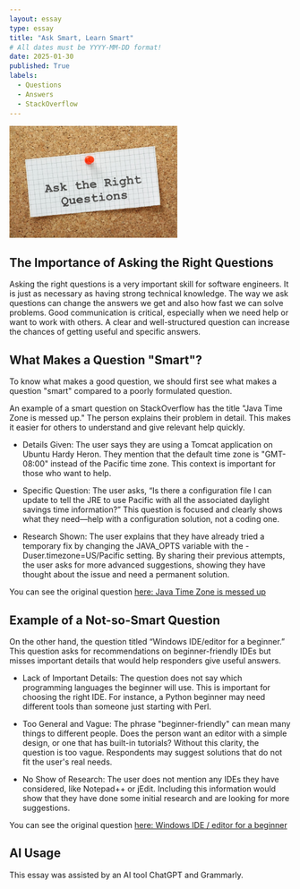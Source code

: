 ```yaml
---
layout: essay
type: essay
title: "Ask Smart, Learn Smart"
# All dates must be YYYY-MM-DD format!
date: 2025-01-30
published: True
labels:
  - Questions
  - Answers
  - StackOverflow
---
```


<img width="300px" class="rounded float-start pe-4" src="../img/smart-question.jpg">

## The Importance of Asking the Right Questions

Asking the right questions is a very important skill for software engineers. It is just as necessary as having strong technical knowledge. The way we ask questions can change the answers we get and also how fast we can solve problems. Good communication is critical, especially when we need help or want to work with others. A clear and well-structured question can increase the chances of getting useful and specific answers.

## What Makes a Question "Smart"?

To know what makes a good question, we should first see what makes a question "smart" compared to a poorly formulated question.

An example of a smart question on StackOverflow has the title "Java Time Zone is messed up." The person explains their problem in detail. This makes it easier for others to understand and give relevant help quickly.

* Details Given:
The user says they are using a Tomcat application on Ubuntu Hardy Heron. They mention that the default time zone is "GMT-08:00" instead of the Pacific time zone. This context is important for those who want to help.

* Specific Question:
The user asks, “Is there a configuration file I can update to tell the JRE to use Pacific with all the associated daylight savings time information?” This question is focused and clearly shows what they need—help with a configuration solution, not a coding one.

* Research Shown:
The user explains that they have already tried a temporary fix by changing the JAVA_OPTS variable with the -Duser.timezone=US/Pacific setting. By sharing their previous attempts, the user asks for more advanced suggestions, showing they have thought about the issue and need a permanent solution.

You can see the original question [here: Java Time Zone is messed up](https://stackoverflow.com/questions/6392/java-time-zone-is-messed-up)

## Example of a Not-so-Smart Question

On the other hand, the question titled “Windows IDE/editor for a beginner.” This question asks for recommendations on beginner-friendly IDEs but misses important details that would help responders give useful answers.

* Lack of Important Details:
The question does not say which programming languages the beginner will use. This is important for choosing the right IDE. For instance, a Python beginner may need different tools than someone just starting with Perl.

* Too General and Vague:
The phrase "beginner-friendly" can mean many things to different people. Does the person want an editor with a simple design, or one that has built-in tutorials? Without this clarity, the question is too vague. Respondents may suggest solutions that do not fit the user's real needs.

* No Show of Research:
The user does not mention any IDEs they have considered, like Notepad++ or jEdit. Including this information would show that they have done some initial research and are looking for more suggestions.

You can see the original question [here: Windows IDE / editor for a beginner](https://stackoverflow.com/questions/71786/windows-ide-editor-for-a-beginner)

## AI Usage
This essay was assisted by an AI tool ChatGPT and Grammarly. 
